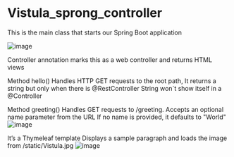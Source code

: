 # Vistula_sprong_controller

This is the main class that starts our Spring Boot application

![image](https://github.com/user-attachments/assets/6807116b-afbc-468c-9cd1-c72a528b9c40)


Controller annotation marks this as a web controller and returns HTML views

Method hello()
Handles HTTP GET requests to the root path, It returns a string but only when there is @RestController
String won`t show itself in a @Controller

Method greeting()
Handles GET requests to /greeting.
Accepts an optional name parameter from the URL
If no name is provided, it defaults to "World"
![image](https://github.com/user-attachments/assets/2ed2dbe1-405b-4555-84fe-e1f5872f6063)



It’s a Thymeleaf template
Displays a sample paragraph and loads the image from /static/Vistula.jpg
![image](https://github.com/user-attachments/assets/d51f916d-f027-495d-b3aa-0b6fbe7ef63d)
